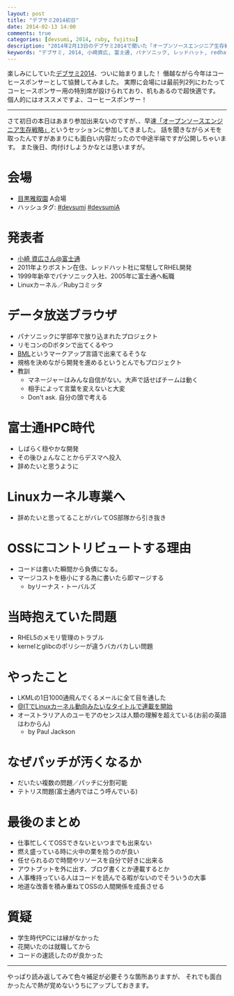 ```yaml
---
layout: post
title: "デブサミ2014初日"
date: 2014-02-13 14:00
comments: true
categories: [devsumi, 2014, ruby, fujitsu]
description: "2014年2月13日のデブサミ2014で聞いた「オープンソースエンジニア生存戦略」セッションのまとめです。"
keywords: "デブサミ, 2014, 小崎資広, 富士通, パナソニック, レッドハット, redhat, OSS, エンジニア, Ruby"
---
```


楽しみにしていた[デブサミ2014](http://event.shoeisha.jp/devsumi/20140213/)、ついに始まりました！
僭越ながら今年はコーヒースポンサーとして協賛してみました。
実際に会場には最前列2列にわたってコーヒースポンサー用の特別席が設けられており、机もあるので超快適です。
個人的にはオススメですよ、コーヒースポンサー！

- - -

さて初日の本日はあまり参加出来ないのですが、、早速[「オープンソースエンジニア生存戦略」](http://event.shoeisha.jp/devsumi/20140213/session/365/)というセッションに参加してきました。
話を聞きながらメモを取ったんですがあまりにも面白い内容だったので中途半端ですが公開しちゃいます。
また後日、肉付けしようかなとは思いますが。

# 会場
* [目黒雅叙園](https://www.megurogajoen.co.jp/) A会場
* ハッシュタグ: [#devsumi](https://twitter.com/search?q=%23devsumi&src=typd) [#devsumiA](https://twitter.com/search?q=%23devsumiA&src=typd)

# 発表者
* [小崎 資広さん@富士通](http://news.mynavi.jp/articles/2011/11/21/elf5/)
* 2011年よりボストン在住、レッドハット社に常駐してRHEL開発
* 1999年新卒でパナソニック入社、2005年に富士通へ転職
* Linuxカーネル／Rubyコミッタ

# データ放送ブラウザ
* パナソニックに学部卒で放り込まれたプロジェクト
* リモコンのDボタンで出てくるやつ
* [BML](http://e-words.jp/w/BML.html)というマークアップ言語で出来てるそうな
* 規格を決めながら開発を進めるというとんでもプロジェクト
* 教訓
  - マネージャーはみんな自信がない。大声で話せばチームは動く
  - 相手によって言葉を変えないと大変
  - Don't ask. 自分の頭で考える

# 富士通HPC時代
* しばらく穏やかな開発
* その後ひょんなことからデスマへ投入
* 辞めたいと思うように

# Linuxカーネル専業へ
* 辞めたいと思ってることがバレてOS部隊から引き抜き

# OSSにコントリビュートする理由
* コードは書いた瞬間から負債になる。
* マージコストを極小にする為に書いたら即マージする
  - byリーナス・トーバルズ

# 当時抱えていた問題
* RHEL5のメモリ管理のトラブル
* kernelとglibcのポリシーが違うバカバカしい問題

# やったこと
* LKMLの1日1000通飛んでくるメールに全て目を通した
* [@ITでLinuxカーネル動向みたいなタイトルで連載を開始](http://www.atmarkit.co.jp/flinux/index/indexfiles/watchindex.html)
* オーストラリア人のユーモアのセンスは人類の理解を超えている(お前の英語はわからん)
  - by Paul Jackson

# なぜパッチが汚くなるか
* だいたい複数の問題／パッチに分割可能
* テトリス問題(富士通内ではこう呼んでいる)

# 最後のまとめ
* 仕事忙しくてOSSできないといつまでも出来ない
* 燃え盛っている時に火中の栗を拾うのが良い
* 任せられるので時間やリソースを自分で好きに出来る
* アウトプットを外に出す、ブログ書くとか連載するとか
* 人事権持っている人はコードを読んでる暇がないのでそういうの大事
* 地道な改善を積み重ねてOSSの人間関係を成長させる

# 質疑
* 学生時代PCには縁がなかった
* 花開いたのは就職してから
* コードの速読したのが良かった

- - -

やっぱり読み返してみて色々補足が必要そうな箇所ありますが、
それでも面白かったんで熱が覚めないうちにアップしておきます。

